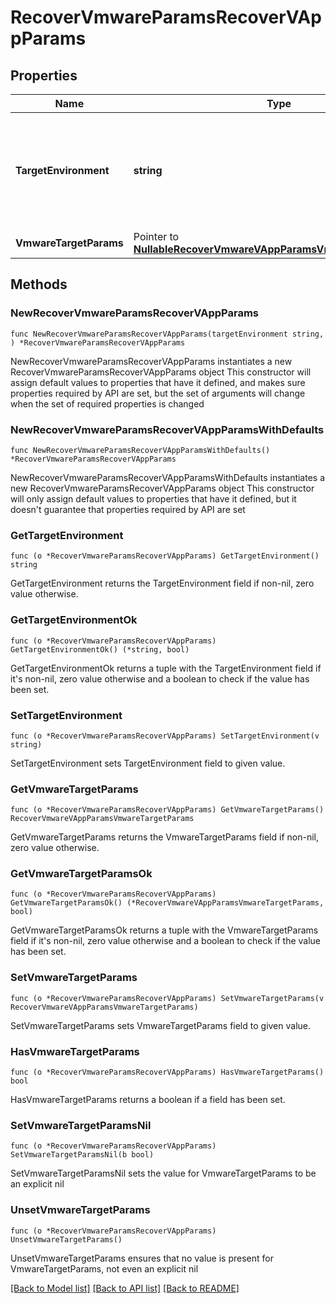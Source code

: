 # RecoverVmwareParamsRecoverVAppParams

## Properties

Name | Type | Description | Notes
------------ | ------------- | ------------- | -------------
**TargetEnvironment** | **string** | Specifies the environment of the recovery target. The corresponding params below must be filled out. | 
**VmwareTargetParams** | Pointer to [**NullableRecoverVmwareVAppParamsVmwareTargetParams**](RecoverVmwareVAppParamsVmwareTargetParams.md) |  | [optional] 

## Methods

### NewRecoverVmwareParamsRecoverVAppParams

`func NewRecoverVmwareParamsRecoverVAppParams(targetEnvironment string, ) *RecoverVmwareParamsRecoverVAppParams`

NewRecoverVmwareParamsRecoverVAppParams instantiates a new RecoverVmwareParamsRecoverVAppParams object
This constructor will assign default values to properties that have it defined,
and makes sure properties required by API are set, but the set of arguments
will change when the set of required properties is changed

### NewRecoverVmwareParamsRecoverVAppParamsWithDefaults

`func NewRecoverVmwareParamsRecoverVAppParamsWithDefaults() *RecoverVmwareParamsRecoverVAppParams`

NewRecoverVmwareParamsRecoverVAppParamsWithDefaults instantiates a new RecoverVmwareParamsRecoverVAppParams object
This constructor will only assign default values to properties that have it defined,
but it doesn't guarantee that properties required by API are set

### GetTargetEnvironment

`func (o *RecoverVmwareParamsRecoverVAppParams) GetTargetEnvironment() string`

GetTargetEnvironment returns the TargetEnvironment field if non-nil, zero value otherwise.

### GetTargetEnvironmentOk

`func (o *RecoverVmwareParamsRecoverVAppParams) GetTargetEnvironmentOk() (*string, bool)`

GetTargetEnvironmentOk returns a tuple with the TargetEnvironment field if it's non-nil, zero value otherwise
and a boolean to check if the value has been set.

### SetTargetEnvironment

`func (o *RecoverVmwareParamsRecoverVAppParams) SetTargetEnvironment(v string)`

SetTargetEnvironment sets TargetEnvironment field to given value.


### GetVmwareTargetParams

`func (o *RecoverVmwareParamsRecoverVAppParams) GetVmwareTargetParams() RecoverVmwareVAppParamsVmwareTargetParams`

GetVmwareTargetParams returns the VmwareTargetParams field if non-nil, zero value otherwise.

### GetVmwareTargetParamsOk

`func (o *RecoverVmwareParamsRecoverVAppParams) GetVmwareTargetParamsOk() (*RecoverVmwareVAppParamsVmwareTargetParams, bool)`

GetVmwareTargetParamsOk returns a tuple with the VmwareTargetParams field if it's non-nil, zero value otherwise
and a boolean to check if the value has been set.

### SetVmwareTargetParams

`func (o *RecoverVmwareParamsRecoverVAppParams) SetVmwareTargetParams(v RecoverVmwareVAppParamsVmwareTargetParams)`

SetVmwareTargetParams sets VmwareTargetParams field to given value.

### HasVmwareTargetParams

`func (o *RecoverVmwareParamsRecoverVAppParams) HasVmwareTargetParams() bool`

HasVmwareTargetParams returns a boolean if a field has been set.

### SetVmwareTargetParamsNil

`func (o *RecoverVmwareParamsRecoverVAppParams) SetVmwareTargetParamsNil(b bool)`

 SetVmwareTargetParamsNil sets the value for VmwareTargetParams to be an explicit nil

### UnsetVmwareTargetParams
`func (o *RecoverVmwareParamsRecoverVAppParams) UnsetVmwareTargetParams()`

UnsetVmwareTargetParams ensures that no value is present for VmwareTargetParams, not even an explicit nil

[[Back to Model list]](../README.md#documentation-for-models) [[Back to API list]](../README.md#documentation-for-api-endpoints) [[Back to README]](../README.md)


